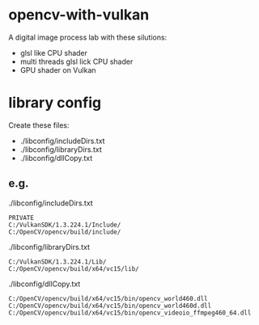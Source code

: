 # opencv-with-vulkan

A digital image process lab with these silutions:
* glsl like CPU shader
* multi threads glsl lick CPU shader
* GPU shader on Vulkan

# library config

Create these files:
* ./libconfig/includeDirs.txt
* ./libconfig/libraryDirs.txt
* ./libconfig/dllCopy.txt

## e.g.
./libconfig/includeDirs.txt
```
PRIVATE
C:/VulkanSDK/1.3.224.1/Include/
C:/OpenCV/opencv/build/include/
```

./libconfig/libraryDirs.txt
```
C:/VulkanSDK/1.3.224.1/Lib/
C:/OpenCV/opencv/build/x64/vc15/lib/
```

./libconfig/dllCopy.txt
```
C:/OpenCV/opencv/build/x64/vc15/bin/opencv_world460.dll
C:/OpenCV/opencv/build/x64/vc15/bin/opencv_world460d.dll
C:/OpenCV/opencv/build/x64/vc15/bin/opencv_videoio_ffmpeg460_64.dll
```
